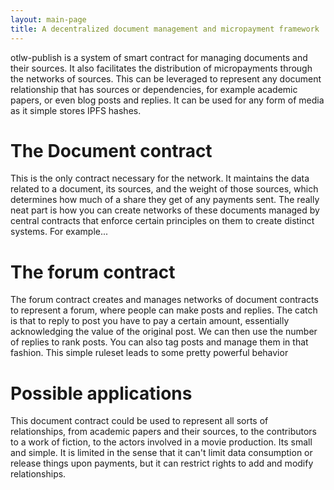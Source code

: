 ```yaml
---
layout: main-page
title: A decentralized document management and micropayment framework
---
```


otlw-publish is a system of smart contract for managing documents and their sources. It also facilitates the distribution of micropayments through the networks of sources. This can be leveraged to represent any document relationship that has sources or dependencies, for example academic papers, or even blog posts and replies. It can be used for any form of media as it simple stores IPFS hashes.

# The Document contract

This is the only contract necessary for the network. It maintains the data related to a document, its sources, and the weight of those sources, which determines how much of a share they get of any payments sent. The really neat part is how you can create networks of these documents managed by central contracts that enforce certain principles on them to create distinct systems. For example...

# The forum contract

The forum contract creates and manages networks of document contracts to represent a forum, where people can make posts and replies. The catch is that to reply to post you have to pay a certain amount, essentially acknowledging the value of the original post. We can then use the number of replies to rank posts. You can also tag posts and manage them in that fashion. This simple ruleset leads to some pretty powerful behavior


# Possible applications

This document contract could be used to represent all sorts of relationships, from academic papers and their sources, to the contributors to a work of fiction, to the actors involved in a movie production. Its small and simple. It is limited in the sense that it can't limit data consumption or release things upon payments, but it can restrict rights to add and modify relationships.
